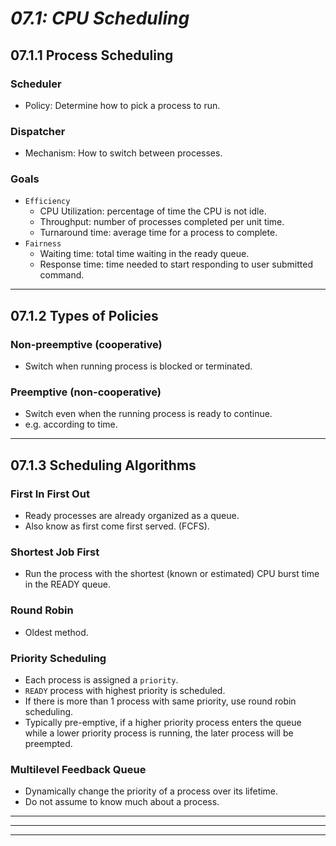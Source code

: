 # _07.1: CPU Scheduling_
## __07.1.1 Process Scheduling__
### Scheduler
- Policy: Determine how to pick a process to run.

### Dispatcher
- Mechanism: How to switch between processes.

### Goals
- `Efficiency`
    - CPU Utilization: percentage of time the CPU is not idle.
    - Throughput: number of processes completed per unit time.
    - Turnaround time: average time for a process to complete.
- `Fairness`
    - Waiting time: total time waiting in the ready queue.
    - Response time: time needed to start responding to user submitted command.
--------------------------------------------------
## __07.1.2 Types of Policies__
### Non-preemptive (cooperative)
- Switch when running process is blocked or terminated.

### Preemptive (non-cooperative)
- Switch even when the running process is ready to continue.
- e.g. according to time.
--------------------------------------------------
## __07.1.3 Scheduling Algorithms__
### First In First Out
- Ready processes are already organized as a queue.
- Also know as first come first served. (FCFS).

### Shortest Job First
- Run the process with the shortest (known or estimated) CPU burst time in the READY queue.

### Round Robin
- Oldest method.

### Priority Scheduling
- Each process is assigned a `priority`.
- `READY` process with highest priority is scheduled.
- If there is more than 1 process with same priority, use round robin scheduling.
- Typically pre-emptive, if a higher priority process enters the queue while a lower priority process is running, the later process will be preempted.

### Multilevel Feedback Queue
- Dynamically change the priority of a process over its lifetime.
- Do not assume to know much about a process.
--------------------------------------------------
--------------------------------------------------
--------------------------------------------------

